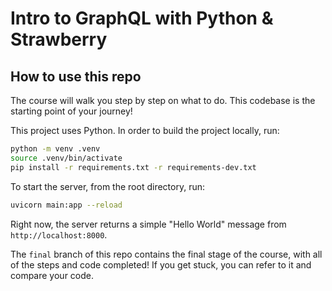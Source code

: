 # Intro to GraphQL with Python & Strawberry

## How to use this repo

The course will walk you step by step on what to do. This codebase is the starting point of your journey!

This project uses Python. In order to build the project locally, run:

```bash
python -m venv .venv
source .venv/bin/activate
pip install -r requirements.txt -r requirements-dev.txt
```

To start the server, from the root directory, run:

```bash
uvicorn main:app --reload
```

Right now, the server returns a simple "Hello World" message from `http://localhost:8000`.

The `final` branch of this repo contains the final stage of the course, with all of the steps and code completed! If you get stuck, you can refer to it and compare your code.

